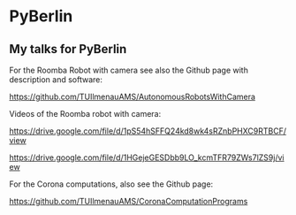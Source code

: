 # PyBerlin
## My talks for PyBerlin

For the Roomba Robot with camera see also the Github page with description and software:

https://github.com/TUIlmenauAMS/AutonomousRobotsWithCamera

Videos of the Roomba robot with camera:

https://drive.google.com/file/d/1pS54hSFFQ24kd8wk4sRZnbPHXC9RTBCF/view

https://drive.google.com/file/d/1HGejeGESDbb9LO_kcmTFR79ZWs7lZS9j/view

For the Corona computations, also see the Github page:

https://github.com/TUIlmenauAMS/CoronaComputationPrograms

